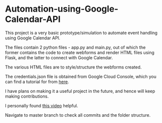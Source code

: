 # Automation-using-Google-Calendar-API
This project is a very basic prototype/simulation to automate event handling using Google Calendar API.

The files contain 2 python files - app.py and main.py, out of which the former contains the code to create webforms and render HTML files using Flask, and the latter to connect with Google Calendar. 

The various HTML files are to style/structure the webforms created.

The credentials.json file is obtained from Google Cloud Console, which you can find a tutorial for from [here](https://developers.google.com/drive/api/quickstart/python).

I have plans on making it a useful project in the future, and hence will keep making contributions.

I personally found [this video](https://www.youtube.com/watch?v=B2E82UPUnOY&t=1029s) helpful.

Navigate to master branch to check all commits and the folder structure.

